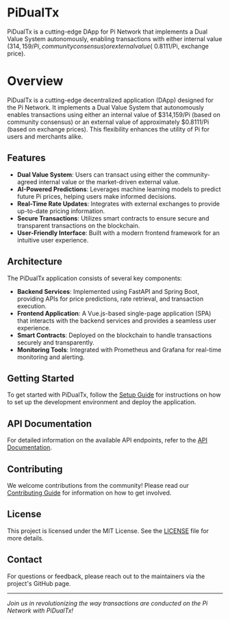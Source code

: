 # PiDualTx

PiDualTx is a cutting-edge DApp for Pi Network that implements a Dual Value System autonomously, enabling transactions with either internal value ($314,159/Pi, community consensus) or external value (~$0.8111/Pi, exchange price).

# Overview

PiDualTx is a cutting-edge decentralized application (DApp) designed for the Pi Network. It implements a Dual Value System that autonomously enables transactions using either an internal value of $314,159/Pi (based on community consensus) or an external value of approximately $0.8111/Pi (based on exchange prices). This flexibility enhances the utility of Pi for users and merchants alike.

## Features

- **Dual Value System**: Users can transact using either the community-agreed internal value or the market-driven external value.
- **AI-Powered Predictions**: Leverages machine learning models to predict future Pi prices, helping users make informed decisions.
- **Real-Time Rate Updates**: Integrates with external exchanges to provide up-to-date pricing information.
- **Secure Transactions**: Utilizes smart contracts to ensure secure and transparent transactions on the blockchain.
- **User-Friendly Interface**: Built with a modern frontend framework for an intuitive user experience.

## Architecture

The PiDualTx application consists of several key components:

- **Backend Services**: Implemented using FastAPI and Spring Boot, providing APIs for price predictions, rate retrieval, and transaction execution.
- **Frontend Application**: A Vue.js-based single-page application (SPA) that interacts with the backend services and provides a seamless user experience.
- **Smart Contracts**: Deployed on the blockchain to handle transactions securely and transparently.
- **Monitoring Tools**: Integrated with Prometheus and Grafana for real-time monitoring and alerting.

## Getting Started

To get started with PiDualTx, follow the [Setup Guide](docs/setup.md) for instructions on how to set up the development environment and deploy the application.

## API Documentation

For detailed information on the available API endpoints, refer to the [API Documentation](docs/api.md).

## Contributing

We welcome contributions from the community! Please read our [Contributing Guide](docs/contributing.md) for information on how to get involved.

## License

This project is licensed under the MIT License. See the [LICENSE](LICENSE) file for more details.

## Contact

For questions or feedback, please reach out to the maintainers via the project's GitHub page.

---

*Join us in revolutionizing the way transactions are conducted on the Pi Network with PiDualTx!*
